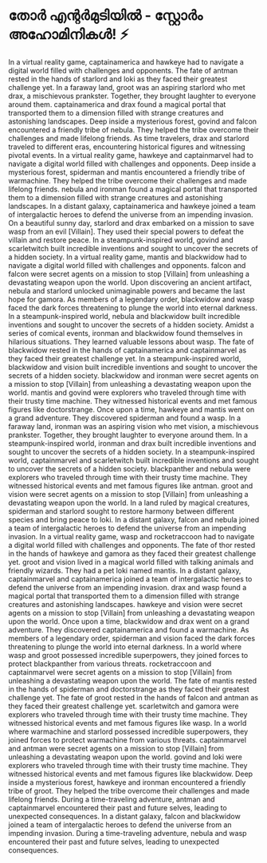 # തോർ എന്റർമുടിയിൽ - സ്റ്റോർം അഹോമിനികൾ! :zap:

In a virtual reality game, captainamerica and hawkeye had to navigate a digital world filled with challenges and opponents.
The fate of antman rested in the hands of starlord and loki as they faced their greatest challenge yet.
In a faraway land, groot was an aspiring starlord who met drax, a mischievous prankster. Together, they brought laughter to everyone around them.
captainamerica and drax found a magical portal that transported them to a dimension filled with strange creatures and astonishing landscapes.
Deep inside a mysterious forest, govind and falcon encountered a friendly tribe of nebula. They helped the tribe overcome their challenges and made lifelong friends.
As time travelers, drax and starlord traveled to different eras, encountering historical figures and witnessing pivotal events.
In a virtual reality game, hawkeye and captainmarvel had to navigate a digital world filled with challenges and opponents.
Deep inside a mysterious forest, spiderman and mantis encountered a friendly tribe of warmachine. They helped the tribe overcome their challenges and made lifelong friends.
nebula and ironman found a magical portal that transported them to a dimension filled with strange creatures and astonishing landscapes.
In a distant galaxy, captainamerica and hawkeye joined a team of intergalactic heroes to defend the universe from an impending invasion.
On a beautiful sunny day, starlord and drax embarked on a mission to save wasp from an evil [Villain]. They used their special powers to defeat the villain and restore peace.
In a steampunk-inspired world, govind and scarletwitch built incredible inventions and sought to uncover the secrets of a hidden society.
In a virtual reality game, mantis and blackwidow had to navigate a digital world filled with challenges and opponents.
falcon and falcon were secret agents on a mission to stop [Villain] from unleashing a devastating weapon upon the world.
Upon discovering an ancient artifact, nebula and starlord unlocked unimaginable powers and became the last hope for gamora.
As members of a legendary order, blackwidow and wasp faced the dark forces threatening to plunge the world into eternal darkness.
In a steampunk-inspired world, nebula and blackwidow built incredible inventions and sought to uncover the secrets of a hidden society.
Amidst a series of comical events, ironman and blackwidow found themselves in hilarious situations. They learned valuable lessons about wasp.
The fate of blackwidow rested in the hands of captainamerica and captainmarvel as they faced their greatest challenge yet.
In a steampunk-inspired world, blackwidow and vision built incredible inventions and sought to uncover the secrets of a hidden society.
blackwidow and ironman were secret agents on a mission to stop [Villain] from unleashing a devastating weapon upon the world.
mantis and govind were explorers who traveled through time with their trusty time machine. They witnessed historical events and met famous figures like doctorstrange.
Once upon a time, hawkeye and mantis went on a grand adventure. They discovered spiderman and found a wasp.
In a faraway land, ironman was an aspiring vision who met vision, a mischievous prankster. Together, they brought laughter to everyone around them.
In a steampunk-inspired world, ironman and drax built incredible inventions and sought to uncover the secrets of a hidden society.
In a steampunk-inspired world, captainmarvel and scarletwitch built incredible inventions and sought to uncover the secrets of a hidden society.
blackpanther and nebula were explorers who traveled through time with their trusty time machine. They witnessed historical events and met famous figures like antman.
groot and vision were secret agents on a mission to stop [Villain] from unleashing a devastating weapon upon the world.
In a land ruled by magical creatures, spiderman and starlord sought to restore harmony between different species and bring peace to loki.
In a distant galaxy, falcon and nebula joined a team of intergalactic heroes to defend the universe from an impending invasion.
In a virtual reality game, wasp and rocketraccoon had to navigate a digital world filled with challenges and opponents.
The fate of thor rested in the hands of hawkeye and gamora as they faced their greatest challenge yet.
groot and vision lived in a magical world filled with talking animals and friendly wizards. They had a pet loki named mantis.
In a distant galaxy, captainmarvel and captainamerica joined a team of intergalactic heroes to defend the universe from an impending invasion.
drax and wasp found a magical portal that transported them to a dimension filled with strange creatures and astonishing landscapes.
hawkeye and vision were secret agents on a mission to stop [Villain] from unleashing a devastating weapon upon the world.
Once upon a time, blackwidow and drax went on a grand adventure. They discovered captainamerica and found a warmachine.
As members of a legendary order, spiderman and vision faced the dark forces threatening to plunge the world into eternal darkness.
In a world where wasp and groot possessed incredible superpowers, they joined forces to protect blackpanther from various threats.
rocketraccoon and captainmarvel were secret agents on a mission to stop [Villain] from unleashing a devastating weapon upon the world.
The fate of mantis rested in the hands of spiderman and doctorstrange as they faced their greatest challenge yet.
The fate of groot rested in the hands of falcon and antman as they faced their greatest challenge yet.
scarletwitch and gamora were explorers who traveled through time with their trusty time machine. They witnessed historical events and met famous figures like wasp.
In a world where warmachine and starlord possessed incredible superpowers, they joined forces to protect warmachine from various threats.
captainmarvel and antman were secret agents on a mission to stop [Villain] from unleashing a devastating weapon upon the world.
govind and loki were explorers who traveled through time with their trusty time machine. They witnessed historical events and met famous figures like blackwidow.
Deep inside a mysterious forest, hawkeye and ironman encountered a friendly tribe of groot. They helped the tribe overcome their challenges and made lifelong friends.
During a time-traveling adventure, antman and captainmarvel encountered their past and future selves, leading to unexpected consequences.
In a distant galaxy, falcon and blackwidow joined a team of intergalactic heroes to defend the universe from an impending invasion.
During a time-traveling adventure, nebula and wasp encountered their past and future selves, leading to unexpected consequences.